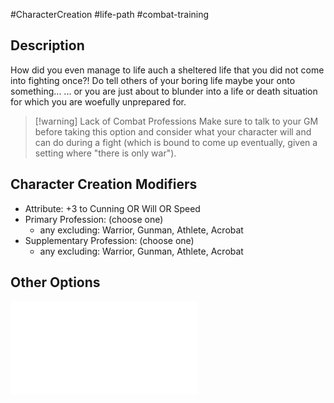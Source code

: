 #CharacterCreation #life-path #combat-training
## Description
How did you even manage to life auch a sheltered life that you did not come into fighting once?! Do tell others of your boring life maybe your onto something...
... or you are just about to blunder into a life or death situation for which you are woefully unprepared for.


> [!warning] Lack of Combat Professions
> Make sure to talk to your GM before taking this option and consider what your character will and can do during a fight (which is bound to come up eventually, given a setting where "there is only war").

## Character Creation Modifiers
- Attribute: +3 to Cunning OR Will OR Speed
- Primary Profession: (choose one)
	- any excluding: Warrior, Gunman, Athlete, Acrobat 
- Supplementary Profession: (choose one)
	- any excluding: Warrior, Gunman, Athlete, Acrobat 
## Other Options
![](</LifePath/CombatTraining/List of Combat Trainings.md>)